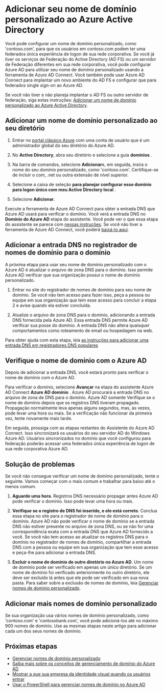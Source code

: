 <properties
    pageTitle="Adicionar seu nome de domínio personalizado e configurar o logon federado ao Azure Active Directory | Microsoft Azure"
    description="Como adicionar nomes de domínio da sua empresa ao Azure Active Directory e como configurar o logon federado entre Azure Active Directory e de sua solução de federação local."
    services="active-directory"
    documentationCenter=""
    authors="jeffsta"
    manager="femila"
    editor=""/>

<tags
    ms.service="active-directory"
    ms.workload="identity"
    ms.tgt_pltfrm="na"
    ms.devlang="na"
    ms.topic="get-started-article"
    ms.date="10/04/2016"
    ms.author="curtand;jeffsta"/>

# <a name="add-your-custom-domain-name-to-azure-active-directory"></a>Adicionar seu nome de domínio personalizado ao Azure Active Directory

Você pode configurar um nome de domínio personalizado, como 'contoso.com', para que os usuários em contoso.com podem ter uma federados única experiência de logon de sua rede corporativa. Se você já tiver os serviços de Federação do Active Directory (AD FS) ou um servidor de Federação diferentes em sua rede corporativa, você pode configurar Azure AD para utilizar seu nome de domínio personalizado usando a ferramenta de Azure AD Connect. Você também pode usar Azure AD Connect para implantar um novo ambiente do AD FS e configurar que para federados single sign-on ao Azure AD.

Se você não tiver e não planeja implantar o AD FS ou outro servidor de federação, siga estas instruções: [Adicionar um nome de domínio personalizado ao Azure Active Directory](active-directory-add-domain.md).

## <a name="add-a-custom-domain-name-to-your-directory"></a>Adicionar um nome de domínio personalizado ao seu diretório

1. Entrar no [portal clássico Azure](https://manage.windowsazure.com/) com uma conta de usuário que é um administrador global do seu diretório do Azure AD.

2. No **Active Directory**, abra seu diretório e selecione a guia **domínios** .

3. Na barra de comandos, selecione **Adicionar**e, em seguida, insira o nome do seu domínio personalizado, como 'contoso.com'. Certifique-se de incluir o com, .net ou outra extensão de nível superior.

4. Selecione a caixa de seleção **para planejar configurar esse domínio para logon único com meu Active Directory local** .

5. Selecione **Adicionar**.

Execute a ferramenta de Azure AD Connect para obter a entrada DNS que Azure AD usará para verificar o domínio. Você verá a entrada DNS no **Domínio do Azure AD** etapa do assistente. Você pode ver o que essa etapa do assistente se parece com [nessas instruções](active-directory-aadconnect-get-started-custom.md#verify-the-azure-ad-domain-selected-for-federation). Se você não tiver a ferramenta de Azure AD Connect, você poderá [baixá-lo aqui](http://go.microsoft.com/fwlink/?LinkId=615771).

## <a name="add-the-dns-entry-at-the-domain-name-registrar-for-the-domain"></a>Adicionar a entrada DNS no registrador de nomes de domínio para o domínio

A próxima etapa para usar seu nome de domínio personalizado com o Azure AD é atualizar o arquivo de zona DNS para o domínio. Isso permite Azure AD verificar que sua organização possui o nome de domínio personalizado.

1. Entrar no site do registrador de nomes de domínio para seu nome de domínio. Se você não tem acesso para fazer isso, peça a pessoa ou equipe em sua organização que tem esse acesso para concluir a etapa 2 e avise quando ela estiver concluída.

2. Atualize o arquivo de zona DNS para o domínio, adicionando a entrada DNS fornecida pela Azure AD. Essa entrada DNS permite Azure AD verificar sua posse do domínio. A entrada DNS não altera quaisquer comportamentos como roteamento de email ou hospedagem na web.

Para obter ajuda com esta etapa, leia [as instruções para adicionar uma entrada DNS em registradores DNS populares](https://support.office.com/article/Create-DNS-records-for-Office-365-when-you-manage-your-DNS-records-b0f3fdca-8a80-4e8e-9ef3-61e8a2a9ab23/)

## <a name="verify-the-domain-name-with-azure-ad"></a>Verifique o nome de domínio com o Azure AD

Depois de adicionar a entrada DNS, você estará pronto para verificar o nome de domínio com o Azure AD.

Para verificar o domínio, selecione **Avançar** na etapa do assistente Azure AD Connect **Azure AD domínio** . Azure AD procurará a entrada DNS no arquivo de zona de DNS para o domínio. Azure AD somente Verifique se o nome de domínio depois que os registros DNS tiveram propagado. Propagação normalmente leva apenas alguns segundos, mas, às vezes, pode levar uma hora ou mais. Se a verificação não funcionar da primeira vez, tente novamente mais tarde.

Em seguida, prossiga com as etapas restantes do Assistente do Azure AD Connect. Isso sincronizará os usuários do seu servidor AD do Windows Azure AD. Usuários sincronizados no domínio que você configurou para federação poderão acessar uma federados única experiência de logon de sua rede corporativa Azure AD.

## <a name="troubleshooting"></a>Solução de problemas

Se você não consegue verificar um nome de domínio personalizado, tente o seguinte. Vamos começar com o mais comum e trabalhar para baixo até o menos comum.

1.  **Aguarde uma hora**. Registros DNS necessário propagar antes Azure AD pode verificar o domínio. Isso pode levar uma hora ou mais.

2.  **Verifique se o registro de DNS foi inserido, e ele está correto**. Conclua essa etapa no site para o registrador de nome de domínio para o domínio. Azure AD não pode verificar o nome de domínio se a entrada DNS não estiver presente no arquivo de zona DNS, ou se não for uma correspondência exata com a entrada DNS que Azure AD fornecido a você. Se você não tem acesso ao atualizar os registros DNS para o domínio no registrador de nomes de domínio, compartilhar a entrada DNS com a pessoa ou equipe em sua organização que tem esse acesso e peça-lhe para adicionar a entrada DNS.

3.  **Excluir o nome de domínio de outro diretório no Azure AD**. Um nome de domínio pode ser verificado em apenas um único diretório. Se um nome de domínio foi verificado anteriormente no outro diretório, ele deve ser excluído lá antes que ele pode ser verificado em sua nova pasta. Para saber sobre a exclusão de nomes de domínio, leia [Gerenciar nomes de domínio personalizado](active-directory-add-manage-domain-names.md).

## <a name="add-more-custom-domain-names"></a>Adicionar mais nomes de domínio personalizado

Se sua organização usa vários nomes de domínio personalizado, como 'contoso.com' e 'contosobank.com', você pode adicioná-los até no máximo 900 nomes de domínio. Use as mesmas etapas neste artigo para adicionar cada um dos seus nomes de domínio.

## <a name="next-steps"></a>Próximas etapas

-   [Gerenciar nomes de domínio personalizado](active-directory-add-manage-domain-names.md)
-   [Saiba mais sobre os conceitos de gerenciamento de domínio do Azure AD](active-directory-add-domain-concepts.md)
-   [Mostrar a que sua empresa da identidade visual quando os usuários entrar](active-directory-add-company-branding.md)
-   [Usar o PowerShell para gerenciar nomes de domínio no Azure AD](https://msdn.microsoft.com/library/azure/e1ef403f-3347-4409-8f46-d72dafa116e0#BKMK_ManageDomains)
